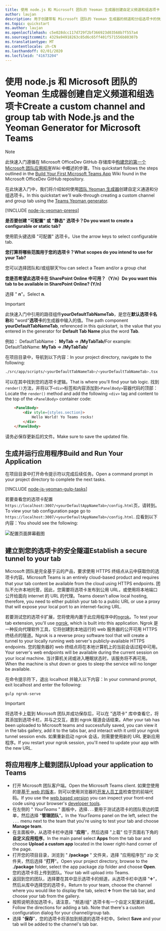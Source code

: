 ```yaml
---
title: 使用 node.js 和 Microsoft 团队的 Yeoman 生成器创建自定义频道和组选项卡
author: laujan
description: 用于创建带有 Microsoft 团队的 Yeoman 生成器的频道和分组选项卡的快速入门指南。
ms.topic: quickstart
ms.author: laujan
ms.openlocfilehash: c5e028dcc117d729f2bf366923d03568b7f557a4
ms.sourcegitcommit: 4329a94918263c85d6c65ff401f571556b80307b
ms.translationtype: MT
ms.contentlocale: zh-CN
ms.lasthandoff: 02/01/2020
ms.locfileid: "41673204"
---
```

# <a name="create-a-custom-channel-and-group-tab-with-nodejs-and-the-yeoman-generator-for-microsoft-teams"></a><span data-ttu-id="37fd1-103">使用 node.js 和 Microsoft 团队的 Yeoman 生成器创建自定义频道和组选项卡</span><span class="sxs-lookup"><span data-stu-id="37fd1-103">Create a custom channel and group tab with Node.js and the Yeoman Generator for Microsoft Teams</span></span>

>[!NOTE]
><span data-ttu-id="37fd1-104">此快速入门遵循在 Microsoft OfficeDev GitHub 存储库中[构建您的第一个 Microsoft 团队应用程序](https://github.com/OfficeDev/generator-teams/wiki/Build-Your-First-Microsoft-Teams-App)Wiki 中概述的步骤。</span><span class="sxs-lookup"><span data-stu-id="37fd1-104">This quickstart follows the steps outlined in the [Build Your First Microsoft Teams App](https://github.com/OfficeDev/generator-teams/wiki/Build-Your-First-Microsoft-Teams-App) Wiki found in the Microsoft OfficeDev GitHub repository.</span></span>

<span data-ttu-id="37fd1-105">在此快速入门中，我们将介绍如何使用[团队 Yeoman 生成器](https://github.com/OfficeDev/generator-teams/)创建自定义通道和分组选项卡。</span><span class="sxs-lookup"><span data-stu-id="37fd1-105">In this quickstart we'll walk-through creating a custom channel and group tab using the [Teams Yeoman generator](https://github.com/OfficeDev/generator-teams/).</span></span>

[!INCLUDE [node-js-yeoman-prereq](~/includes/tabs/node-js-yeoman-prereq.md)]

<span data-ttu-id="37fd1-106">**是否要创建 "可配置" 或 "静态" 选项卡？**</span><span class="sxs-lookup"><span data-stu-id="37fd1-106">**Do you want to create a configurable or static tab?**</span></span>

<span data-ttu-id="37fd1-107">使用箭头键选择 "可配置" 选项卡。</span><span class="sxs-lookup"><span data-stu-id="37fd1-107">Use the arrow keys to select configurable tab.</span></span>

<span data-ttu-id="37fd1-108">**您打算将哪些范围用于您的选项卡？**</span><span class="sxs-lookup"><span data-stu-id="37fd1-108">**What scopes do you intend to use for your Tab?**</span></span>

<span data-ttu-id="37fd1-109">您可以选择团队和/或组聊天</span><span class="sxs-lookup"><span data-stu-id="37fd1-109">You can select a Team and/or a group chat</span></span>

<span data-ttu-id="37fd1-110">**您是否希望此选项卡在 SharePoint Online 中可用？（Y/n）**</span><span class="sxs-lookup"><span data-stu-id="37fd1-110">**Do you want this tab to be available in SharePoint Online? (Y/n)**</span></span> 

<span data-ttu-id="37fd1-111">选择 " **n**"。</span><span class="sxs-lookup"><span data-stu-id="37fd1-111">Select **n**.</span></span>

>[!IMPORTANT]
><span data-ttu-id="37fd1-112">此快速入门中引用的路径组件**yourDefaultTabNameTab**，是您在**默认选项卡名称**和 "word"**选项卡**的生成器中输入的值。</span><span class="sxs-lookup"><span data-stu-id="37fd1-112">The path component **yourDefaultTabNameTab**, referenced in this quickstart, is the value that you entered in the generator for **Default Tab Name** plus the word **Tab**.</span></span>
>
><span data-ttu-id="37fd1-113">例如： DefaultTabName： **MyTab** => **/MyTabTab/**</span><span class="sxs-lookup"><span data-stu-id="37fd1-113">For example: DefaultTabName: **MyTab** => **/MyTabTab/**</span></span>

<span data-ttu-id="37fd1-114">在项目目录中，导航到以下内容：</span><span class="sxs-lookup"><span data-stu-id="37fd1-114">In your project directory, navigate to the following:</span></span>

```bash
./src/app/scripts/<yourDefaultTabNameTab>/<yourDefaultTabNameTab>.tsx
```

<span data-ttu-id="37fd1-115">可以在其中找到您的选项卡逻辑。</span><span class="sxs-lookup"><span data-stu-id="37fd1-115">That is where you'll find your tab logic.</span></span> <span data-ttu-id="37fd1-116">找到`render()`方法，并将以下`<div>`标签和内容添加到`<PanelBody>`容器代码的顶部：</span><span class="sxs-lookup"><span data-stu-id="37fd1-116">Locate the `render()` method and add the following `<div>` tag and content to the top of the `<PanelBody>` container code:</span></span>

```html
    <PanelBody>
        <div style={styles.section}>
            Hello World! Yo Teams rocks!
        </div>
    </PanelBody>
```

<span data-ttu-id="37fd1-117">请务必保存更新后的文件。</span><span class="sxs-lookup"><span data-stu-id="37fd1-117">Make sure to save the updated file.</span></span>

## <a name="build-and-run-your-application"></a><span data-ttu-id="37fd1-118">生成并运行应用程序</span><span class="sxs-lookup"><span data-stu-id="37fd1-118">Build and Run Your Application</span></span>

<span data-ttu-id="37fd1-119">在项目目录中打开命令提示符以完成后续任务。</span><span class="sxs-lookup"><span data-stu-id="37fd1-119">Open a command prompt in your project directory to complete the next tasks.</span></span>

[!INCLUDE [node-js-yeoman-gulp-tasks](~/includes/tabs/node-js-yeoman-gulp-tasks.md)]

<span data-ttu-id="37fd1-120">若要查看您的选项卡配置`https://localhost:3007/<yourDefaultAppNameTab>/config.html`页，请转到。</span><span class="sxs-lookup"><span data-stu-id="37fd1-120">To view your tab configuration page go to `https://localhost:3007/<yourDefaultAppNameTab>/config.html`.</span></span> <span data-ttu-id="37fd1-121">应看到以下内容：</span><span class="sxs-lookup"><span data-stu-id="37fd1-121">You should see the following:</span></span>

![配置页面屏幕截图](~/assets/images/tab-images/configurationPage.png)

## <a name="establish-a-secure-tunnel-to-your-tab"></a><span data-ttu-id="37fd1-123">建立到您的选项卡的安全隧道</span><span class="sxs-lookup"><span data-stu-id="37fd1-123">Establish a secure tunnel to your tab</span></span>

<span data-ttu-id="37fd1-124">Microsoft 团队是完全基于云的产品，要求使用 HTTPS 终结点从云中获取你的选项卡内容。</span><span class="sxs-lookup"><span data-stu-id="37fd1-124">Microsoft Teams is an entirely cloud-based product and requires that your tab content be available from the cloud using HTTPS endpoints.</span></span> <span data-ttu-id="37fd1-125">团队不允许本地托管，因此，您需要将选项卡发布到公用 URL，或使用将本地端口公开给面向 internet 的 URL 的代理。</span><span class="sxs-lookup"><span data-stu-id="37fd1-125">Teams doesn't allow local hosting, therefore, you need to either publish your tab to a public URL or use a proxy that will expose your local port to an internet-facing URL.</span></span>

<span data-ttu-id="37fd1-126">若要测试您的选项卡扩展，您将使用内置于此应用程序中的[ngrok](https://ngrok.com/docs)。</span><span class="sxs-lookup"><span data-stu-id="37fd1-126">To test your tab extension, you'll use [ngrok](https://ngrok.com/docs), which is built into this application.</span></span> <span data-ttu-id="37fd1-127">Ngrok 是一种反向代理软件工具，它将创建到本地运行的 web 服务器的公开可用 HTTPS 终结点的隧道。</span><span class="sxs-lookup"><span data-stu-id="37fd1-127">Ngrok is a reverse proxy software tool that will create a tunnel to your locally running web server's publicly-available HTTPS endpoints.</span></span> <span data-ttu-id="37fd1-128">您的服务器的 web 终结点将在本地计算机上的当前会话过程中可用。</span><span class="sxs-lookup"><span data-stu-id="37fd1-128">Your server's web endpoints will be available during the current session on your local machine.</span></span> <span data-ttu-id="37fd1-129">当计算机关闭或进入睡眠状态时，该服务将不再可用。</span><span class="sxs-lookup"><span data-stu-id="37fd1-129">When the machine is shut down or goes to sleep the service will no longer be available.</span></span>

<span data-ttu-id="37fd1-130">在命令提示符下，退出 localhost 并输入以下内容：</span><span class="sxs-lookup"><span data-stu-id="37fd1-130">In your command prompt, exit localhost and enter the following:</span></span>

```bash
gulp ngrok-serve
```

> [!IMPORTANT]
> <span data-ttu-id="37fd1-131">将选项卡上载到 Microsoft 团队并成功保存后，可以在 "选项卡" 库中查看它，将其添加到选项卡栏，并与之交互，直到 ngrok 隧道会话结束。</span><span class="sxs-lookup"><span data-stu-id="37fd1-131">After your tab has been uploaded to Microsoft teams and successfully saved, you can view it in the tabs gallery, add it to the tabs bar, and interact with it until your ngrok tunnel session ends.</span></span> <span data-ttu-id="37fd1-132">如果重新启动 ngrok 会话，则需要使用新的 URL 更新应用程序。</span><span class="sxs-lookup"><span data-stu-id="37fd1-132">If you restart your ngrok session, you'll need to update your app with the new URL.</span></span>

## <a name="upload-your-application-to-teams"></a><span data-ttu-id="37fd1-133">将应用程序上载到团队</span><span class="sxs-lookup"><span data-stu-id="37fd1-133">Upload your application to Teams</span></span>

- <span data-ttu-id="37fd1-134">打开 Microsoft 团队客户端。</span><span class="sxs-lookup"><span data-stu-id="37fd1-134">Open the Microsoft Teams client.</span></span> <span data-ttu-id="37fd1-135">如果您使用的是[基于 web 的版本](https://teams.microsoft.com)，则可以使用浏览器的[开发人员工具](~/tabs/how-to/developer-tools.md)检查您的前端代码。</span><span class="sxs-lookup"><span data-stu-id="37fd1-135">If you use the [web based version](https://teams.microsoft.com) you can inspect your front-end code using your browser's [developer tools](~/tabs/how-to/developer-tools.md).</span></span>
- <span data-ttu-id="37fd1-136">在左侧的 " *YourTeams* " 面板中，选择`...`要用于测试选项卡的团队旁边的菜单，然后选择 "**管理团队**"。</span><span class="sxs-lookup"><span data-stu-id="37fd1-136">In the *YourTeams* panel on the left, select the `...` menu next to the team that you're using to test your tab and choose **Manage team**.</span></span>
- <span data-ttu-id="37fd1-137">在主面板中，从选项卡栏中选择 "**应用**"，然后选择 "上载" 位于页面右下角的**自定义应用程序**。</span><span class="sxs-lookup"><span data-stu-id="37fd1-137">In the main panel select **Apps** from the tab bar and choose **Upload a custom app** located in the lower right-hand corner of the page.</span></span>
- <span data-ttu-id="37fd1-138">打开您的项目目录，浏览到 " **/package** " 文件夹，选择 "应用程序包" zip 文件夹，然后选择 "**打开**"。</span><span class="sxs-lookup"><span data-stu-id="37fd1-138">Open your project directory, browse to the **./package** folder, select the app package zip folder and choose **Open**.</span></span> <span data-ttu-id="37fd1-139">您的选项卡将上传到团队。</span><span class="sxs-lookup"><span data-stu-id="37fd1-139">Your tab will upload into Teams.</span></span>
- <span data-ttu-id="37fd1-140">返回到您的团队，选择要在其中显示选项卡的频道，从选项卡栏中选择 "➕"，然后从库中选择您的选项卡。</span><span class="sxs-lookup"><span data-stu-id="37fd1-140">Return to your team, choose the channel where you would like to display the tab, select ➕ from the tab bar, and choose your tab from the gallery.</span></span>
- <span data-ttu-id="37fd1-141">按照说明添加选项卡。请注意，"频道/组" 选项卡有一个自定义配置对话框。</span><span class="sxs-lookup"><span data-stu-id="37fd1-141">Follow the directions for adding a tab. Note that there's a custom configuration dialog for your channel/group tab.</span></span>
- <span data-ttu-id="37fd1-142">选择 "**保存**"，您的选项卡将添加到频道的选项卡栏中。</span><span class="sxs-lookup"><span data-stu-id="37fd1-142">Select **Save** and your tab will be added to the channel's tab bar.</span></span>
